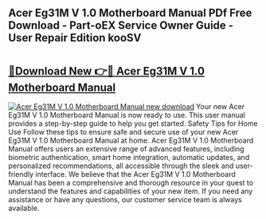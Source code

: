 ## Acer Eg31M V 1.0 Motherboard Manual PDf Free Download - Part-oEX Service Owner Guide - User Repair Edition kooSV

# <h2><a href="http://cf17367.oget.top/?id=Acer+Eg31M+V+1.0+Motherboard+Manual">🔗Download New 👉🔴 Acer Eg31M V 1.0 Motherboard Manual</a></h2>

[![Acer Eg31M V 1.0 Motherboard Manual new download](https://i.imgur.com/5g1atiW.png)](http://cf17367.oget.top/?id=Acer+Eg31M+V+1.0+Motherboard+Manual)
Your new Acer Eg31M V 1.0 Motherboard Manual is now ready to use. This user manual provides a step-by-step guide to help you get started. Safety Tips for Home Use Follow these tips to ensure safe and secure use of your new Acer Eg31M V 1.0 Motherboard Manual at home. Acer Eg31M V 1.0 Motherboard Manual offers users an extensive range of advanced features, including biometric authentication, smart home integration, automatic updates, and personalized recommendations, all accessible through the sleek and user-friendly interface. We believe that the Acer Eg31M V 1.0 Motherboard Manual has been a comprehensive and thorough resource in your quest to understand the features and capabilities of your new item. If you need any assistance or have any questions, our customer service team is always available.
